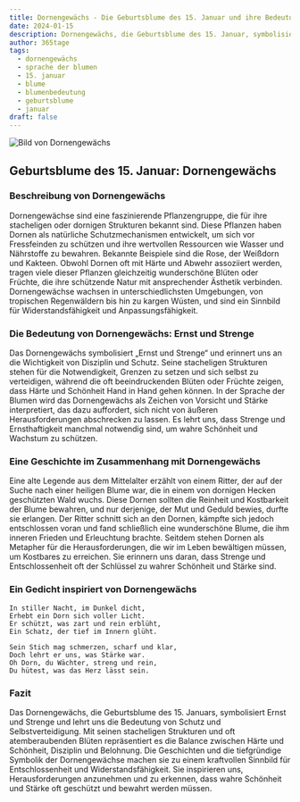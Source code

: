 ```yaml
---
title: Dornengewächs - Die Geburtsblume des 15. Januar und ihre Bedeutung
date: 2024-01-15
description: Dornengewächs, die Geburtsblume des 15. Januar, symbolisiert Ernst und Strenge. Erfahre mehr über ihre Geschichte, Bedeutung und Symbolik in der Sprache der Blumen.
author: 365tage
tags:
  - dornengewächs
  - sprache der blumen
  - 15. januar
  - blume
  - blumenbedeutung
  - geburtsblume
  - januar
draft: false
---
```


![Bild von Dornengewächs](https://cdn.pixabay.com/photo/2016/11/12/14/06/spur-1818848_1280.jpg#center)

## Geburtsblume des 15. Januar: Dornengewächs

### Beschreibung von Dornengewächs

Dornengewächse sind eine faszinierende Pflanzengruppe, die für ihre stacheligen oder dornigen Strukturen bekannt sind. Diese Pflanzen haben Dornen als natürliche Schutzmechanismen entwickelt, um sich vor Fressfeinden zu schützen und ihre wertvollen Ressourcen wie Wasser und Nährstoffe zu bewahren. Bekannte Beispiele sind die Rose, der Weißdorn und Kakteen. Obwohl Dornen oft mit Härte und Abwehr assoziiert werden, tragen viele dieser Pflanzen gleichzeitig wunderschöne Blüten oder Früchte, die ihre schützende Natur mit ansprechender Ästhetik verbinden. Dornengewächse wachsen in unterschiedlichsten Umgebungen, von tropischen Regenwäldern bis hin zu kargen Wüsten, und sind ein Sinnbild für Widerstandsfähigkeit und Anpassungsfähigkeit.

### Die Bedeutung von Dornengewächs: Ernst und Strenge

Das Dornengewächs symbolisiert „Ernst und Strenge“ und erinnert uns an die Wichtigkeit von Disziplin und Schutz. Seine stacheligen Strukturen stehen für die Notwendigkeit, Grenzen zu setzen und sich selbst zu verteidigen, während die oft beeindruckenden Blüten oder Früchte zeigen, dass Härte und Schönheit Hand in Hand gehen können. In der Sprache der Blumen wird das Dornengewächs als Zeichen von Vorsicht und Stärke interpretiert, das dazu auffordert, sich nicht von äußeren Herausforderungen abschrecken zu lassen. Es lehrt uns, dass Strenge und Ernsthaftigkeit manchmal notwendig sind, um wahre Schönheit und Wachstum zu schützen.

### Eine Geschichte im Zusammenhang mit Dornengewächs

Eine alte Legende aus dem Mittelalter erzählt von einem Ritter, der auf der Suche nach einer heiligen Blume war, die in einem von dornigen Hecken geschützten Wald wuchs. Diese Dornen sollten die Reinheit und Kostbarkeit der Blume bewahren, und nur derjenige, der Mut und Geduld bewies, durfte sie erlangen. Der Ritter schnitt sich an den Dornen, kämpfte sich jedoch entschlossen voran und fand schließlich eine wunderschöne Blume, die ihm inneren Frieden und Erleuchtung brachte. Seitdem stehen Dornen als Metapher für die Herausforderungen, die wir im Leben bewältigen müssen, um Kostbares zu erreichen. Sie erinnern uns daran, dass Strenge und Entschlossenheit oft der Schlüssel zu wahrer Schönheit und Stärke sind.

### Ein Gedicht inspiriert von Dornengewächs

```
In stiller Nacht, im Dunkel dicht,  
Erhebt ein Dorn sich voller Licht.  
Er schützt, was zart und rein erblüht,  
Ein Schatz, der tief im Innern glüht.  

Sein Stich mag schmerzen, scharf und klar,  
Doch lehrt er uns, was Stärke war.  
Oh Dorn, du Wächter, streng und rein,  
Du hütest, was das Herz lässt sein.  
```

### Fazit

Das Dornengewächs, die Geburtsblume des 15. Januars, symbolisiert Ernst und Strenge und lehrt uns die Bedeutung von Schutz und Selbstverteidigung. Mit seinen stacheligen Strukturen und oft atemberaubenden Blüten repräsentiert es die Balance zwischen Härte und Schönheit, Disziplin und Belohnung. Die Geschichten und die tiefgründige Symbolik der Dornengewächse machen sie zu einem kraftvollen Sinnbild für Entschlossenheit und Widerstandsfähigkeit. Sie inspirieren uns, Herausforderungen anzunehmen und zu erkennen, dass wahre Schönheit und Stärke oft geschützt und bewahrt werden müssen.
